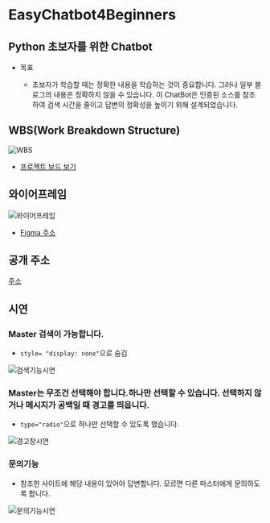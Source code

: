 # EasyChatbot4Beginners

## Python 초보자를 위한 Chatbot

- 목표

    - 초보자가 학습할 때는 정확한 내용을 학습하는 것이 중요합니다. 그러나 일부 블로그의 내용은 정확하지 않을 수 있습니다. 
    이 ChatBot은 인증된 소스를 참조하여 검색 시간을 줄이고 답변의 정확성을 높이기 위해 설계되었습니다.

## WBS(Work Breakdown Structure)

![WBS](https://github.com/user-attachments/assets/885cf6af-4710-4f2c-810b-650207586918)

- [프로젝트 보드 보기](https://github.com/users/AlbertImKr/projects/3/views/2)

## 와이어프레임

![와이어프레임](https://github.com/user-attachments/assets/1b82a2e8-8772-411e-9908-50dd98e296ce)

- [Figma 주소](https://www.figma.com/design/Uzh16al5HdIt7pApcEh0rw/Visily-(Community)?node-id=0-1&t=NwnYITf6yJNRqjdp-1)

## 공개 주소

[주소](https://albertimkr.github.io/EasyChatbot4Beginners/)

## 시연

### Master 검색이 가능합니다.

- `style= "display: none"`으로 숨김

![검색기능시연](https://github.com/user-attachments/assets/1fde56f6-8805-460c-b60c-1da1e7c187a9)

### Master는 무조건 선택해야 합니다.하나만 선택할 수 있습니다. 선택하지 않거나 메시지가 공백일 때 경고를 띄웁니다.

- `type="radio"`으로 하나만 선택할 수 있도록 했습니다.

![경고창시연](https://github.com/user-attachments/assets/42eb7b3d-dbf2-4f41-88e2-190b3a4162fe)

### 문의기능

- 참조한 사이트에 해당 내용이 있어야 답변합니다. 모르면 다른 마스터에게 문의하도록 합니다.

![문의기능시연](https://github.com/user-attachments/assets/3b8319ab-b269-4d97-9e73-53e820d6cccd)
